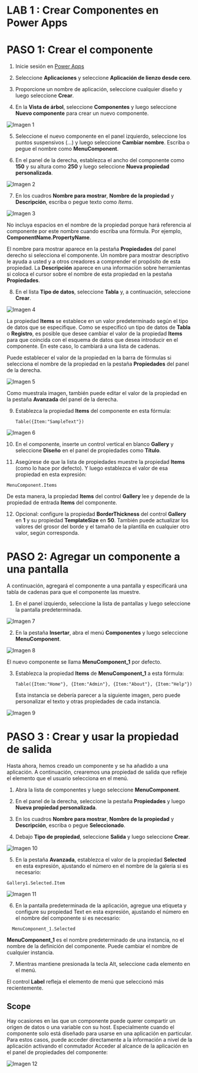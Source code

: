 # LAB 1 : Crear Componentes en Power Apps

# PASO 1: Crear el componente

1. Inicie sesión en [Power Apps](https://make.powerapps.com/)

2. Seleccione **Aplicaciones** y seleccione **Aplicación de lienzo desde cero**.

3. Proporcione un nombre de aplicación, seleccione cualquier diseño y luego seleccione **Crear**.

4. En la **Vista de árbol**, seleccione **Componentes** y luego seleccione **Nuevo componente** para crear un nuevo componente.

  ![Imagen 1](https://github.com/CharlesPoint/GPPB2022/blob/main/Images/Lab1/picture-1.png)

5. Seleccione el nuevo componente en el panel izquierdo, seleccione los puntos suspensivos (...) y luego seleccione **Cambiar nombre**. Escriba o pegue el nombre como **MenuComponent**.

6. En el panel de la derecha, establezca el ancho del componente como **150** y su altura como **250** y luego seleccione **Nueva propiedad personalizada**.

  ![Imagen 2](https://github.com/CharlesPoint/GPPB2022/blob/main/Images/Lab1/picture-2.png)

7. En los cuadros **Nombre para mostrar**, **Nombre de la propiedad** y **Descripción**, escriba o pegue texto como _Items_.

  ![Imagen 3](https://github.com/CharlesPoint/GPPB2022/blob/main/Images/Lab1/picture-3.png)

   No incluya espacios en el nombre de la propiedad porque hará referencia al componente por este nombre cuando escriba una fórmula. Por ejemplo, **ComponentName.PropertyName**.

   El nombre para mostrar aparece en la pestaña **Propiedades** del panel derecho si selecciona el componente. Un nombre para mostrar descriptivo le ayuda a usted y a otros creadores a comprender el propósito de esta propiedad. La **Descripción** aparece en una información sobre herramientas si coloca el cursor sobre el nombre de esta propiedad en la pestaña **Propiedades**.
   
8. En el lista **Tipo de datos**, seleccione **Tabla** y, a continuación, seleccione **Crear**.

  ![Imagen 4](https://github.com/CharlesPoint/GPPB2022/blob/main/Images/Lab1/picture-4.png)

   La propiedad **Items** se establece en un valor predeterminado según el tipo de datos que se especifique. Como se especificó un tipo de datos de **Tabla** o **Registro**, es posible que desee cambiar el valor de la propiedad **Items** para que coincida con el esquema de datos que desea introducir en el componente. En este caso, lo cambiará a una lista de cadenas.

   Puede establecer el valor de la propiedad en la barra de fórmulas si selecciona el nombre de la propiedad en la pestaña **Propiedades** del panel de la derecha.

  ![Imagen 5](https://github.com/CharlesPoint/GPPB2022/blob/main/Images/Lab1/picture-5.png)
   
   Como muestrala imagen, también puede editar el valor de la propiedad en la pestaña **Avanzada** del panel de la derecha.

9. Establezca la propiedad **Items** del componente en esta fórmula:

   ```
   Table({Item:"SampleText"})
   ```

  ![Imagen 6](https://github.com/CharlesPoint/GPPB2022/blob/main/Images/Lab1/picture-6.png)
   
10. En el componente, inserte un control vertical en blanco **Gallery** y seleccione **Diseño** en el panel de propiedades como **Título**.

11. Asegúrese de que la lista de propiedades muestre la propiedad **Items** (como lo hace por defecto). Y luego establezca el valor de esa propiedad en esta expresión:

   ```
   MenuComponent.Items
   ```
   
   De esta manera, la propiedad **Items** del control **Gallery** lee y depende de la propiedad de entrada **Items** del componente.
   
12. Opcional: configure la propiedad **BorderThickness** del control **Gallery** en **1** y su propiedad **TemplateSize** en **50**. También puede actualizar los valores del grosor del borde y el tamaño de la plantilla en cualquier otro valor, según corresponda.

# PASO 2: Agregar un componente a una pantalla

A continuación, agregará el componente a una pantalla y especificará una tabla de cadenas para que el componente las muestre.

1. En el panel izquierdo, seleccione la lista de pantallas y luego seleccione la pantalla predeterminada.

  ![Imagen 7](https://github.com/CharlesPoint/GPPB2022/blob/main/Images/Lab1/picture-7.png)
  
2. En la pestaña **Insertar**, abra el menú **Componentes** y luego seleccione **MenuComponent**.

  ![Imagen 8](https://github.com/CharlesPoint/GPPB2022/blob/main/Images/Lab1/picture-8.png)

   El nuevo componente se llama **MenuComponent_1** por defecto.

3. Establezca la propiedad **Items** de **MenuComponent_1** a esta fórmula:

   ```
   Table({Item:"Home"}, {Item:"Admin"}, {Item:"About"}, {Item:"Help"})
   ```

   Esta instancia se debería parecer a la siguiente imagen, pero puede personalizar el texto y otras propiedades de cada instancia.
  
  ![Imagen 9](https://github.com/CharlesPoint/GPPB2022/blob/main/Images/Lab1/picture-9.png)
  
# PASO 3 : Crear y usar la propiedad de salida

Hasta ahora, hemos creado un componente y se ha añadido a una aplicación. A continuación, crearemos una propiedad de salida que refleje el elemento que el usuario selecciona en el menú.

1. Abra la lista de componentes y luego seleccione **MenuComponent**.

2. En el panel de la derecha, seleccione la pestaña **Propiedades** y luego **Nueva propiedad personalizada**.

3. En los cuadros **Nombre para mostrar**, **Nombre de la propiedad** y **Descripción**, escriba o pegue **Seleccionado**.

4. Debajo **Tipo de propiedad**, seleccione **Salida** y luego seleccione **Crear**.

 ![Imagen 10](https://github.com/CharlesPoint/GPPB2022/blob/main/Images/Lab1/picture-10.png)
 
 5. En la pestaña **Avanzada**, establezca el valor de la propiedad **Selected** en esta expresión, ajustando el número en el nombre de la galería si es necesario:

   ```
   Gallery1.Selected.Item
   ```

  ![Imagen 11](https://github.com/CharlesPoint/GPPB2022/blob/main/Images/Lab1/picture-11.png)
  
  6. En la pantalla predeterminada de la aplicación, agregue una etiqueta y configure su propiedad Text en esta expresión, ajustando el número en el nombre del componente si es necesario:

 ```
   MenuComponent_1.Selected
```
  
 **MenuComponent_1** es el nombre predeterminado de una instancia, no el nombre de la definición del componente. Puede cambiar el nombre de cualquier instancia.
  
  7. Mientras mantiene presionada la tecla Alt, seleccione cada elemento en el menú.
  
  El control **Label** refleja el elemento de menú que seleccionó más recientemente.
  
  ## Scope
  
  Hay ocasiones en las que un componente puede querer compartir un origen de datos o una variable con su host. Especialmente cuando el componente solo está diseñado para usarse en una aplicación en particular. Para estos casos, puede acceder directamente a la información a nivel de la aplicación activando el conmutador Acceder al alcance de la aplicación en el panel de propiedades del componente:
  
   ![Imagen 12](https://github.com/CharlesPoint/GPPB2022/blob/main/Images/Lab1/picture-12.png)
   



  
